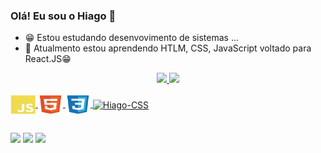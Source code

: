 ### Olá! Eu sou o Hiago  👋

- 😁 Estou estudando desenvovimento de sistemas  ...
- 🌱 Atualmento estou aprendendo HTLM, CSS, JavaScript voltado para React.JS😁
  

<div align="center">
  <a href="https://github.com/Hiago0021">
  <img height="180em" src="https://github-readme-stats.vercel.app/api?username=Hiago0021&show_icons=true&theme=highcontrast&include_all_commits=true&count_private=true"/>
  <img height="180em" src="https://github-readme-stats.vercel.app/api/top-langs/?username=Hiago0021&layout=compact&langs_count=7&theme=highcontrast"/>
    
</div>
<div style="display: inline_block"><br>
  <img align="center" alt="Hiago-Js" height="30" width="40" src="https://raw.githubusercontent.com/devicons/devicon/master/icons/javascript/javascript-plain.svg">
  <img align="center" alt="Hiago-HTML" height="30" width="40" src="https://raw.githubusercontent.com/devicons/devicon/master/icons/html5/html5-original.svg">
  <img align="center" alt="Hiago-CSS" height="30" width="40" src="https://raw.githubusercontent.com/devicons/devicon/master/icons/css3/css3-original.svg">
  <img align="center" alt="Hiago-CSS" height="30" width="40" src="https://cdn.jsdelivr.net/gh/devicons/devicon@latest/icons/react/react-original.svg" />
  

##

  <div> 
   <a href="https://www.instagram.com/hiago.leao1/" target="_blank"><img src="https://img.shields.io/badge/-Instagram-%23E4405F?style=for-the-badge&logo=instagram&logoColor=white" target="_blank"></a>
 	   <a href = "[hiagofilippeleao@gmail.com](https://mail.google.com/mail/?view=cm&fs=1&to=hiagofilippeleao@gmail.com)"><img src="https://img.shields.io/badge/-Gmail-%23333?style=for-the-badge&logo=gmail&logoColor=white" target="_blank"></a>   
  <a href="https://www.linkedin.com/in/hiago-le%C3%A3o-8b7b95174/" target="_blank"><img src="https://img.shields.io/badge/-LinkedIn-%230077B5?style=for-the-badge&logo=linkedin&logoColor=white" target="_blank"></a> 
 
  
 
</div>
